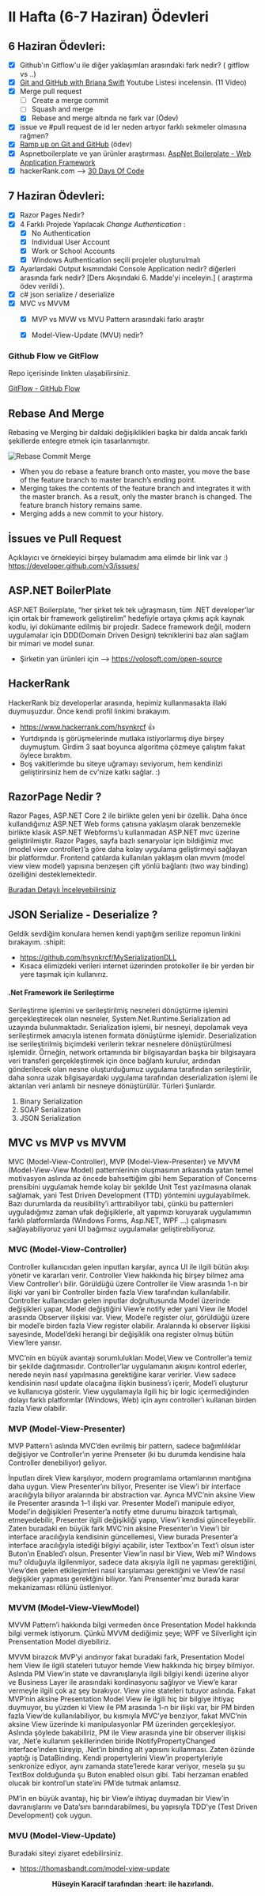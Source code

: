 # II Hafta (6-7 Haziran) Ödevleri 

## 6 Haziran Ödevleri:
- [x] Github'ın Gitflow'u ile diğer yaklaşımları arasındaki fark nedir? ( gitflow vs ..)
- [x] [Git and GitHub with Briana Swift](https://www.youtube.com/playlist?list=PLg7s6cbtAD17Gw5u8644bgKhgRLiJXdX4) Youtube Listesi incelensin. (11 Video)
- [x] Merge pull request
    - [ ] Create a merge commit
    - [ ] Squash and merge 
    - [x] Rebase and merge altında ne fark var (Ödev)
- [x] issue ve #pull request de id ler neden artıyor farklı sekmeler olmasına rağmen?
- [x] [Ramp up on Git and GitHub](https://lab.github.com/githubtraining/paths/ramp-up-on-git-and-github) (ödev)
- [x] Aspnetboilerplate ve yan ürünler araştırması. [AspNet Boilerplate - Web Application Framework](https://aspnetboilerplate.com/)
- [x] hackerRank.com --> [30 Days Of Code](https://www.hackerrank.com/domains/tutorials/30-days-of-code)

## 7 Haziran Ödevleri:
- [x] Razor Pages Nedir?
- [x] 4 Farklı Projede Yapılacak *Change Authentication* :
  - [x] No Authentication
  - [x] Individual User Account
  - [x] Work or School Accounts
  - [x] Windows Authentication seçili projeler oluşturulmalı
- [x] Ayarlardaki Output kısmındaki Console Application nedir? diğerleri arasında fark nedir? [Ders Akışındaki 6. Madde'yi inceleyin.] ( araştırma ödev verildi ).
- [x] c# json serialize / deserialize
- [x] MVC vs MVVM
   - [x] MVP vs MVW vs MVU Pattern arasındaki farkı araştır
   - [x] Model-View-Update (MVU) nedir?




### Github Flow ve GitFlow
Repo içerisinde linkten ulaşabilirsiniz.

[GitFlow - GitHub Flow](https://github.com/Kodluyoruz51BootcampMVCCore/ii-hafta-odevi-hsynkrcf/blob/master/gitflow-vs-githubflow.md)

## Rebase And Merge

Rebasing ve Merging bir daldaki değişiklikleri başka bir dalda ancak farklı şekillerde entegre etmek için tasarlanmıştır.

![Rebase Commit Merge](https://miro.medium.com/max/1400/1*pzT4KMiZDOFsMOKH-cJjfQ.png)

- When you do rebase a feature branch onto master, you move the base of the feature branch to master branch’s ending point.
- Merging takes the contents of the feature branch and integrates it with the master branch. As a result, only the master branch is changed. The feature branch history remains same.
- Merging adds a new commit to your history.

## İssues ve Pull Request

Açıklayıcı ve örnekleyici birşey bulamadım ama elimde bir link var :)
https://developer.github.com/v3/issues/

## ASP.NET BoilerPlate

ASP.NET Boilerplate, “her şirket tek tek uğraşmasın, tüm .NET developer’lar için ortak bir framework geliştirelim” hedefiyle ortaya çıkmış açık kaynak kodlu, iyi dokümante edilmiş bir projedir. Sadece framework değil, modern uygulamalar için DDD(Domain Driven Design) tekniklerini baz alan sağlam bir mimari ve model sunar.
- Şirketin yan ürünleri için --> https://volosoft.com/open-source

## HackerRank 

HackerRank biz developerlar arasında, hepimiz kullanmasakta illaki duymuşuzdur. Önce kendi profil linkimi bırakayım.
- https://www.hackerrank.com/hsynkrcf  :+1:
- Yurtdışında iş görüşmelerinde mutlaka istiyorlarmış diye birşey duymuştum. Girdim 3 saat boyunca algoritma çözmeye çalıştım fakat öylece bıraktım.
- Boş vakitlerimde bu siteye uğramayı seviyorum, hem kendinizi geliştirirsiniz hem de cv'nize katkı sağlar. :)

## RazorPage Nedir ?

Razor Pages, ASP.NET Core 2 ile birlikte gelen yeni bir özellik. Daha önce kullandığımız ASP.NET Web forms çatısına yaklaşım olarak benzemekle birlikte klasik ASP.NET Webforms’u kullanmadan ASP.NET mvc üzerine geliştirilmiştir. Razor Pages, sayfa bazlı senaryolar için bildiğimiz mvc (model view controller)’a göre daha kolay uygulama geliştirmeyi sağlayan bir platformdur. Frontend çatılarda kullanılan yaklaşım olan mvvm (model view view model) yapısına benzeşen çift yönlü bağlantı (two way binding) özelliğini desteklemektedir.

[Buradan Detaylı İnceleyebilirsiniz](https://www.onbirkod.com/webformsun-yeniden-dogusu-razor-pages)

## JSON Serialize - Deserialize ?

Geldik sevdiğim konulara hemen kendi yaptığım serilize repomun linkini bırakayım. :shipit:
- https://github.com/hsynkrcf/MySerializationDLL
- Kısaca elimizdeki verileri internet üzerinden protokoller ile bir yerden bir yere taşımak için kullanırız.

#### .Net Framework ile Serileştirme
Serileştirme işlemini ve serileştirilmiş nesneleri dönüştürme işlemini gerçekleştirecek olan nesneler, System.Net.Runtime.Serialization ad uzayında bulunmaktadır. Serialization işlemi, bir nesneyi, depolamak veya serileştirmek amacıyla istenen formata dönüştürme işlemidir. Deserialization ise serileştirilmiş biçimdeki verilerin tekrar nesnelere dönüştürülmesi işlemidir. Örneğin, network ortamında bir bilgisayardan başka bir bilgisayara veri transferi gerçekleştirmek için önce bağlantı kurulur, ardından gönderilecek olan nesne oluşturduğumuz uygulama tarafından serileştirilir, daha sonra uzak bilgisayardaki uygulama tarafından deserialization işlemi ile aktarılan veri anlamlı bir nesneye dönüştürülür. Türleri Şunlardır.

1. Binary Serialization
2. SOAP Serialization
3. JSON Serialization

## MVC vs MVP vs MVVM
MVC (Model-View-Controller), MVP (Model-View-Presenter) ve MVVM (Model-View-View Model) patternlerinin oluşmasının arkasında yatan temel motivasyon aslında az öncede bahsettiğim gibi hem Separation of Concerns prensibini uygulamak hemde kolay bir şekilde Unit Test yazılmasına olanak sağlamak, yani Test Driven Development (TTD) yöntemini uygulayabilmek. Bazı durumlarda da reusibility’i arttırabiliyor tabi, çünkü bu patternleri uyguladığımız zaman ufak değişiklerle, alt yapımızı koruyarak uygulamımın farklı platformlarda (Windows Forms, Asp.NET, WPF …) çalışmasını sağlayabiliyoruz yani UI bağımsız uygulamalar geliştirebiliyoruz.

### MVC (Model-View-Controller)
Controller kullanıcıdan gelen inputları karşılar, ayrıca UI ile ilgili bütün akışı yönetir ve kararları verir. Controller View hakkında hiç birşey bilmez ama View Controller’ı bilir. Görüldüğü üzere Controller ile View arasında 1-n bir ilişki var yani bir Controller birden fazla View tarafından kullanılabilir. Controller kullanıcıdan gelen inputlar doğrultusunda Model üzerinde değişikleri yapar, Model değiştiğini View’e notify eder yani View ile Model arasında Observer ilişkisi var. View, Model’e register olur, görüldüğü üzere bir model’e birden fazla View register olabilir. Aralarında ki observer ilişkisi sayesinde, Model’deki herangi bir değişiklik ona register olmuş bütün View’lere yansır.

MVC’nin en büyük avantajı sorumlulukları Model,View ve Controller’a temiz bir şekilde dağıtmasıdır. Controller’lar uygulamanın akışını kontrol ederler, nerede neyin nasıl yapılmasına gerektiğine karar verirler. View sadece kendisinin nasıl update olacağına ilişkin business’ı içerir, Model’i oluşturur ve kullanıcıya gösterir. View uygulamayla ilgili hiç bir logic içermediğinden dolayı farklı platformlar (Windows, Web) için aynı controller’ı kullanan birden fazla View olabilir.

### MVP (Model-View-Presenter)
MVP Pattern’i aslında MVC’den evrilmiş bir pattern, sadece bağımlılıklar değişiyor ve Controller’ın yerine Prenseter (ki bu durumda kendisine hala Controller denebiliyor) geliyor.

İnputları direk View karşılıyor, modern programlama ortamlarının mantığına daha uygun. View Presenter’ını biliyor, Presenter ise View’i bir interface aracılığıyla biliyor aralarında bir abstraction var. Ayrıca MVC’nin aksine View ile Presenter arasında 1–1 ilişki var. Presenter Model’i manipule ediyor, Model’in değişikleri Presenter’a notify etme durumu birazcık tartışmalı, etmeyedebilir, Presenter ilgili değişikliği yapıp, View’i kendisi güncelleyebilir. Zaten buradaki en büyük fark MVC’nin aksine Presenter’ın View’i bir interface aracılığıyla kendisinin güncellemesi, View burada Presenter’a interface aracılığıyla istediği bilgiyi açabilir, ister Textbox’ın Text’i olsun ister Buton’ın Enabled’ı olsun. Presenter View’in nasıl bir View, Web mi? Windows mu? olduğuyla ilgilenmiyor, sadece data akışıyla ilgili ne yapması gerektiğini, View’den gelen etkileşimleri nasıl karşılaması gerektiğini ve View’de nasıl değişikler yapması gerektğini biliyor. Yani Prensenter’ımız burada karar mekanizaması rölünü üstleniyor.

### MVVM (Model-View-ViewModel)
MVVM Pattern’i hakkında bilgi vermeden önce Presentation Model hakkında bilgi vermek istiyorum. Çünkü MVVM dediğimiz şeye; WPF ve Silverlight için Prensentation Model diyebiliriz.

MVVM birazcık MVP’yi andırıyor fakat buradaki fark, Presentation Model hem View ile ilgili stateleri tutuyor hemde View hakkında hiç birşey bilmiyor. Aslında PM View’in state ve davranışlarıyla ilgili bilgiyi kendi üzerine alıyor ve Business Layer ile arasındaki kordinasyonu sağlıyor ve View’e karar vermeyle ilgili çok az şey bırakıyor. View yine stateleri tutuyor aslında. Fakat MVP’nin aksine Presentation Model View ile ilgili hiç bir bilgiye ihtiyaç duymuyor, bu yüzden ki View ile PM arasında 1-n bir ilişki var, bir PM birden fazla View’de kullanılabiliyor, bu kısmıyla MVC’ye benziyor, fakat MVC’nin aksine View üzerinde ki manipulasyonlar PM üzerinden gerçekleşiyor. Aslında şöylede bakabiliriz, PM ile View arasında yine bir observer ilişkisi var, .Net’e kullanım şekillerinden biride INotifyPropertyChanged interface’inden türeyip, .Net’in binding alt yapısını kullanması. Zaten özünde yaptığı iş DataBinding. Kendi propertylerini View’in propertyleriyle senkronize ediyor, aynı zamanda state’lerede karar veriyor, mesela şu şu TextBox dolduğunda şu Buton enabled olsun gibi. Tabi herzaman enabled olucak bir kontrol’un state’ini PM’de tutmak anlamsız.

PM’in en büyük avantajı, hiç bir View’e ihtiyaç duymadan bir View’in davranışlarını ve Data’sını barındarabilmesi, bu yapısıyla TDD’ye (Test Driven Development) çok uygun.

### MVU (Model-View-Update)
Buradaki siteyi ziyaret edebilirsiniz.
- https://thomasbandt.com/model-view-update

<p align="center"><strong>Hüseyin Karacif tarafından :heart: ile hazırlandı.</strong></p>
